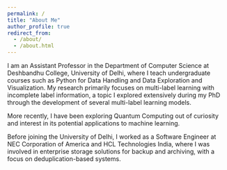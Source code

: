```yaml
---
permalink: /
title: "About Me"
author_profile: true
redirect_from: 
  - /about/
  - /about.html
---
```


I am an Assistant Professor in the Department of Computer Science at Deshbandhu College, University of Delhi, where I teach undergraduate courses such as Python for Data Handling and Data Exploration and Visualization.
My research primarily focuses on multi-label learning with incomplete label information, a topic I explored extensively during my PhD through the development of several multi-label learning models.

More recently, I have been exploring Quantum Computing out of curiosity and interest in its potential applications to machine learning.

Before joining the University of Delhi, I worked as a Software Engineer at NEC Corporation of America and HCL Technologies India, where I was involved in enterprise storage solutions for backup and archiving, with a focus on deduplication-based systems.
